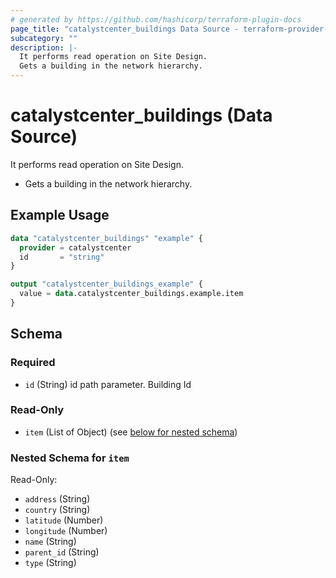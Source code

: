 ```yaml
---
# generated by https://github.com/hashicorp/terraform-plugin-docs
page_title: "catalystcenter_buildings Data Source - terraform-provider-catalystcenter"
subcategory: ""
description: |-
  It performs read operation on Site Design.
  Gets a building in the network hierarchy.
---
```


# catalystcenter_buildings (Data Source)

It performs read operation on Site Design.

- Gets a building in the network hierarchy.

## Example Usage

```terraform
data "catalystcenter_buildings" "example" {
  provider = catalystcenter
  id       = "string"
}

output "catalystcenter_buildings_example" {
  value = data.catalystcenter_buildings.example.item
}
```

<!-- schema generated by tfplugindocs -->
## Schema

### Required

- `id` (String) id path parameter. Building Id

### Read-Only

- `item` (List of Object) (see [below for nested schema](#nestedatt--item))

<a id="nestedatt--item"></a>
### Nested Schema for `item`

Read-Only:

- `address` (String)
- `country` (String)
- `latitude` (Number)
- `longitude` (Number)
- `name` (String)
- `parent_id` (String)
- `type` (String)
